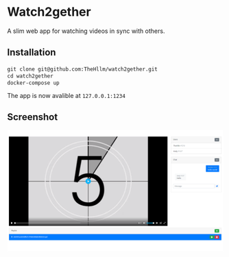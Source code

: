 # Watch2gether
A slim web app for watching videos in sync with others.
## Installation
```
git clone git@github.com:TheHllm/watch2gether.git
cd watch2gether
docker-compose up
```
The app is now avalible at `127.0.0.1:1234`

## Screenshot
![Screenshot](Screenshot.png)

